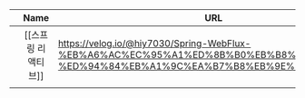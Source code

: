 
|     |      Name       | URL                                                                                                                         |     |
| --- |:---------------:| --------------------------------------------------------------------------------------------------------------------------- | --- |
|     | [[스프링 리액티브]] | https://velog.io/@hiy7030/Spring-WebFlux-%EB%A6%AC%EC%95%A1%ED%8B%B0%EB%B8%8C-%ED%94%84%EB%A1%9C%EA%B7%B8%EB%9E%98%EB%B0%8D |     |
|     |                 |                                                                                                                             |     |
